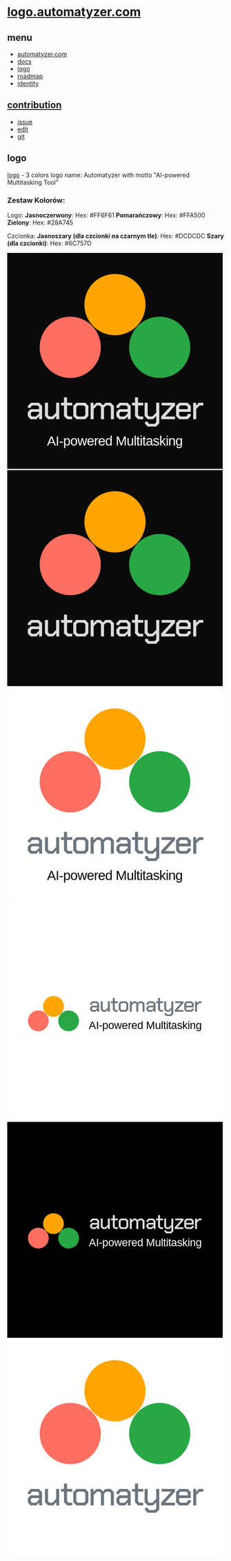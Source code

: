 # [logo.automatyzer.com](http://logo.automatyzer.com)

## menu

+ [automatyzer.com](http://www.automatyzer.com)
+ [docs](http://docs.automatyzer.com)
+ [logo](http://logo.automatyzer.com)
+ [roadmap](http://roadmap.automatyzer.com)
+ [identity](http://identity.automatyzer.com)


## [contribution](http://contribution.softreck.dev)

+ [issue](https://github.com/automatyzer/logo/issues/new)
+ [edit](https://github.com/automatyzer/logo/edit/main/README.md)
+ [git](https://github.com/automatyzer/) 


## logo

[logo](http://logo.automatyzer.com) - 3 colors logo name: Automatyzer with motto "AI-powered Multitasking Tool"

### Zestaw Kolorów:

Logo:
**Jasnoczerwony**: Hex: #FF6F61
**Pomarańczowy**: Hex: #FFA500
**Zielony**: Hex: #28A745

Czcionka:
**Jasnoszary (dla czcionki na czarnym tle)**: Hex: #DCDCDC
**Szary (dla czcionki)**: Hex: #6C757D   


![automatyzer-1-Logo.png](automatyzer-1-Logo.png)
![automatyzer-2-Logo.png](automatyzer-2-Logo.png)
![automatyzer-3-Logo.png](automatyzer-3-Logo.png)
![automatyzer-4-Logo.png](automatyzer-4-Logo.png)
![automatyzer-5-Logo.png](automatyzer-5-Logo.png)
![automatyzer-6-Logo.png](automatyzer-6-Logo.png)